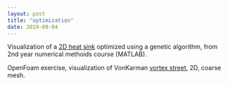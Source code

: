 ```yaml
---
layout: post
title: "optimization"
date: 2019-09-04
---
```

Visualization of a [2D heat sink](https://docs.google.com/viewer?url=https://github.com/Patrick-Shorey/Patrick-Shorey.github.io/raw/master/pdfs/heatsink.pdf) optimized using a genetic algorithm, from 2nd year numerical methoids course (MATLAB).

OpenFoam exercise, visualization of VonKarman [vortex street](https://docs.google.com/viewer?url=https://github.com/Patrick-Shorey/Patrick-Shorey.github.io/raw/master/pdfs/vortexStreet_CoarseMesh_OpenFoam.pdf), 2D, coarse mesh.
